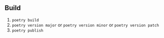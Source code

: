 ## Build
1. `poetry build`
2. `poetry version major` or `poetry version minor` or `poetry version patch`
3. `poetry publish`